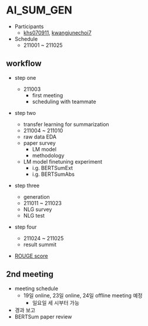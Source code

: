 # AI_SUM_GEN

- Participants
    - [khs070911](https://github.com/khs070911), [kwangjunechoi7](https://github.com/kwangjunechoi7)
- Schedule
    - 211001 ~ 211025


## workflow
- step one
    - 211003 
        - first meeting
        - scheduling with teammate 
- step two
    - transfer learning for summarization 
    - 211004 ~ 211010
    - raw data EDA
    - paper survey
        - LM model
        - methodology
    - LM model finetuning experiment
        - i.g. BERTSumExt
        - i.g. BERTSumAbs
- step three
    - generation
    - 211011 ~ 211023
    - NLG survey
    - NLG test
- step four 
    - 211024 ~ 211025
    - result summit


- [ROUGE score](https://huffon.github.io/2019/12/07/rouge/)


## 2nd meeting
- meeting schedule
    - 19일 online, 23일 online, 24일 offline meeting 예정
        - 일요일 세 시부터 가능 
- 경과 보고
- BERTSum paper review